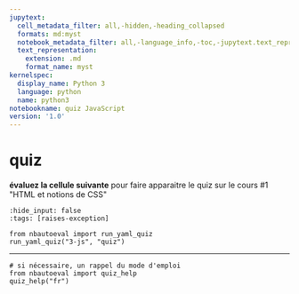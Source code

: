 ```yaml
---
jupytext:
  cell_metadata_filter: all,-hidden,-heading_collapsed
  formats: md:myst
  notebook_metadata_filter: all,-language_info,-toc,-jupytext.text_representation.jupytext_version,-jupytext.text_representation.format_version
  text_representation:
    extension: .md
    format_name: myst
kernelspec:
  display_name: Python 3
  language: python
  name: python3
notebookname: quiz JavaScript
version: '1.0'
---
```


# quiz

**évaluez la cellule suivante** pour faire apparaitre le quiz sur le cours #1 "HTML et notions de CSS"

```{code-cell} ipython3
:hide_input: false
:tags: [raises-exception]

from nbautoeval import run_yaml_quiz
run_yaml_quiz("3-js", "quiz")
```

****

```{code-cell} ipython3
# si nécessaire, un rappel du mode d'emploi
from nbautoeval import quiz_help
quiz_help("fr")
```
